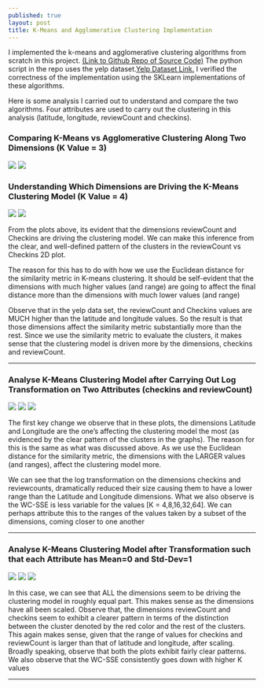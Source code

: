 ```yaml
---
published: true
layout: post
title: K-Means and Agglomerative Clustering Implementation
---
```

I implemented the k-means and agglomerative clustering algorithms from scratch in this project. [(Link to Github Repo of Source Code)](https://github.com/aakashpydi/K_Means_Agglomerative_Clustering) The python script in the repo uses the yelp dataset.[Yelp Dataset Link.](https://www.kaggle.com/yelp-dataset/yelp-dataset/data) I verified the correctness of the implementation using the SKLearn implementations of these algorithms.

Here is some analysis I carried out to understand and compare the two algorithms. Four attributes are used to carry out the clustering in this analysis (latitude, longitude, reviewCount and checkins).

### Comparing K-Means vs Agglomerative Clustering Along Two Dimensions (K Value = 3)

![]({{site.baseurl}}/images/km_ac_clustering_images/kmeans_yelp_output.png)
![]({{site.baseurl}}/images/km_ac_clustering_images/kmeans_agg_output.png)


### Understanding Which Dimensions are Driving the K-Means Clustering Model (K Value = 4)

![]({{site.baseurl}}/images/km_ac_clustering_images/kmeans_att_1.png)
![]({{site.baseurl}}/images/km_ac_clustering_images/kmeans_att_2.png)

From the plots above, its evident that the dimensions reviewCount and Checkins are driving the clustering model. We can make this inference from the clear, and well-defined pattern of the clusters in the reviewCount vs Checkins 2D plot.

The reason for this has to do with how we use the Euclidean distance for the similarity metric in K-means clustering. It should be self-evident that the dimensions with much higher values (and range) are going to affect the final distance more than the dimensions with much lower values (and range)

Observe that in the yelp data set, the reviewCount and Checkins values are MUCH higher than the latitude and longitude values. So the result is that those dimensions affect the similarity metric substantially more than the rest. Since we use the similarity metric to evaluate the clusters, it makes sense that the clustering model is driven more by the dimensions, checkins and reviewCount.

---

### Analyse K-Means Clustering Model after Carrying Out Log Transformation on Two Attributes (checkins and reviewCount)

![]({{site.baseurl}}/images/km_ac_clustering_images/kmeans_log_1.png)
![]({{site.baseurl}}/images/km_ac_clustering_images/kmeans_log_2.png)
![]({{site.baseurl}}/images/km_ac_clustering_images/kmeans_log_3.png)

The first key change we observe that in these plots, the dimensions Latitude and Longitude are the one’s affecting the clustering model the most (as evidenced by the clear pattern of the clusters in the graphs). The reason for this is the same as what was discussed above. As we use the Euclidean distance for the similarity metric,
the dimensions with the LARGER values (and ranges), affect the clustering model more.

We can see that the log transformation on the dimensions checkins and reviewcounts, dramatically reduced their size causing them to have a lower range than the Latitude and Longitude dimensions. What we also observe is the WC-SSE is less variable for the
values [K = 4,8,16,32,64]. We can perhaps attribute this to the ranges of the values taken by a subset of the dimensions, coming closer to one another

---

### Analyse K-Means Clustering Model after Transformation such that each Attribute has Mean=0 and Std-Dev=1

![]({{site.baseurl}}/images/km_ac_clustering_images/kmeans_std_1.png)
![]({{site.baseurl}}/images/km_ac_clustering_images/kmeans_std_2.png)
![]({{site.baseurl}}/images/km_ac_clustering_images/kmeans_std_3.png)

In this case, we can see that ALL the dimensions seem to be driving the clustering model in roughly equal part. This makes sense as the dimensions have all been scaled. Observe that, the dimensions reviewCount and checkins seem to exhibit a clearer pattern in terms of the distinction between the cluster denoted by the red color and the rest of the clusters. This again makes sense, given that the range of values for checkins and reviewCount is larger than that of latitude and longitude, after scaling. Broadly speaking, observe that both the plots exhibit fairly clear patterns. We also observe that the WC-SSE consistently goes down with higher K values

---
